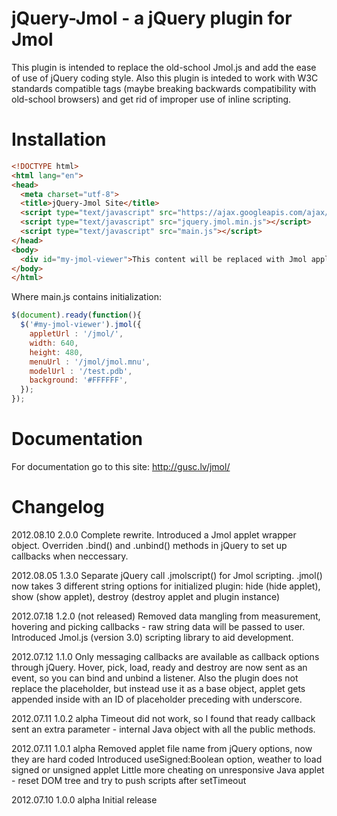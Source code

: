 jQuery-Jmol - a jQuery plugin for Jmol
===============================

This plugin is intended to replace the old-school Jmol.js and add the ease of use of jQuery coding style. Also this plugin is inteded to work with W3C standards compatible <object> tags (maybe breaking backwards compatibility with old-school browsers) and get rid of improper use of inline scripting.

Installation
============

```html
<!DOCTYPE html> 
<html lang="en">
<head> 
  <meta charset="utf-8">
  <title>jQuery-Jmol Site</title>
  <script type="text/javascript" src="https://ajax.googleapis.com/ajax/libs/jquery/1.6/jquery.min.js"></script>
  <script type="text/javascript" src="jquery.jmol.min.js"></script>
  <script type="text/javascript" src="main.js"></script>
</head>
<body>
  <div id="my-jmol-viewer">This content will be replaced with Jmol applet</div>
</body>
</html>
```

Where main.js contains initialization:

```javascript
$(document).ready(function(){
  $('#my-jmol-viewer').jmol({
    appletUrl : '/jmol/',
    width: 640,
    height: 480,
    menuUrl : '/jmol/jmol.mnu',
    modelUrl : '/test.pdb',
    background: '#FFFFFF',
  });
});
```

Documentation
=============

For documentation go to this site: http://gusc.lv/jmol/

Changelog
=========

2012.08.10 2.0.0
  Complete rewrite. Introduced a Jmol applet wrapper object. Overriden .bind() and .unbind() methods in jQuery to set up callbacks when neccessary.

2012.08.05 1.3.0
  Separate jQuery call .jmolscript() for Jmol scripting. .jmol() now takes 3 different string options for initialized plugin: hide (hide applet), show (show applet), destroy (destroy applet and plugin instance)

2012.07.18 1.2.0 (not released)
  Removed data mangling from measurement, hovering and picking callbacks - raw string data will be passed to user. Introduced Jmol.js (version 3.0) scripting library to aid development.

2012.07.12 1.1.0
  Only messaging callbacks are available as callback options through jQuery. Hover, pick, load, ready and destroy are now sent as an event, so you can bind and unbind a listener. 
  Also the plugin does not replace the placeholder, but instead use it as a base object, applet gets appended inside with an ID of placeholder preceding with underscore.

2012.07.11 1.0.2 alpha
  Timeout did not work, so I found that ready callback sent an extra parameter - internal Java object with all the public methods.

2012.07.11 1.0.1 alpha
  Removed applet file name from jQuery options, now they are hard coded
	Introduced useSigned:Boolean option, weather to load signed or unsigned applet
	Little more cheating on unresponsive Java applet - reset DOM tree and try to push scripts after setTimeout
  
2012.07.10 1.0.0 alpha
  Initial release
